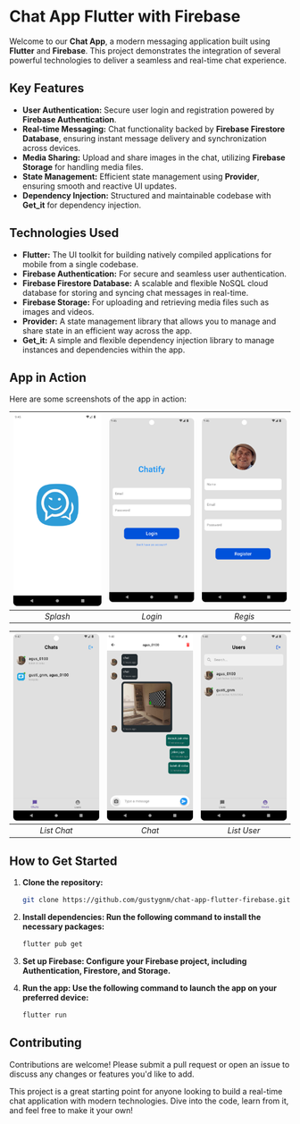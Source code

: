 # Chat App Flutter with Firebase

Welcome to our **Chat App**, a modern messaging application built using **Flutter** and **Firebase**. This project demonstrates the integration of several powerful technologies to deliver a seamless and real-time chat experience.

## Key Features
- **User Authentication:** Secure user login and registration powered by **Firebase Authentication**.
- **Real-time Messaging:** Chat functionality backed by **Firebase Firestore Database**, ensuring instant message delivery and synchronization across devices.
- **Media Sharing:** Upload and share images in the chat, utilizing **Firebase Storage** for handling media files.
- **State Management:** Efficient state management using **Provider**, ensuring smooth and reactive UI updates.
- **Dependency Injection:** Structured and maintainable codebase with **Get_it** for dependency injection.

## Technologies Used
- **Flutter:** The UI toolkit for building natively compiled applications for mobile from a single codebase.
- **Firebase Authentication:** For secure and seamless user authentication.
- **Firebase Firestore Database:** A scalable and flexible NoSQL cloud database for storing and syncing chat messages in real-time.
- **Firebase Storage:** For uploading and retrieving media files such as images and videos.
- **Provider:** A state management library that allows you to manage and share state in an efficient way across the app.
- **Get_it:** A simple and flexible dependency injection library to manage instances and dependencies within the app.

## App in Action
Here are some screenshots of the app in action:

| ![Splash](https://github.com/gustygnm/chat-app-flutter-firebase/blob/master/assets/preview/preview_2.png) | ![Login](https://github.com/gustygnm/chat-app-flutter-firebase/blob/master/assets/preview/preview_1.png) | ![Registrasi](https://github.com/gustygnm/chat-app-flutter-firebase/blob/master/assets/preview/preview_3.png) |
|:-------------------------------------------:|:-------------------------------------------:|:----------------------------------------------:|
| *Splash*                               | *Login*                               | *Regis*                                |

| ![Chats](https://github.com/gustygnm/chat-app-flutter-firebase/blob/master/assets/preview/preview_4.png) | ![Chat](https://github.com/gustygnm/chat-app-flutter-firebase/blob/master/assets/preview/preview_5.png) | ![Users](https://github.com/gustygnm/chat-app-flutter-firebase/blob/master/assets/preview/preview_6.png) |
|:-------------------------------------------:|:-------------------------------------------:|:----------------------------------------------:|
| *List Chat*                               | *Chat*                               | *List User*                                |


## How to Get Started
1. **Clone the repository:** 
   ```bash
   git clone https://github.com/gustygnm/chat-app-flutter-firebase.git
   ```
   
2. **Install dependencies: Run the following command to install the necessary packages:**
   ```bash
   flutter pub get
   ```
3. **Set up Firebase: Configure your Firebase project, including Authentication, Firestore, and Storage.**
   
5. **Run the app: Use the following command to launch the app on your preferred device:**
   ```bash
   flutter run
   ```
   
## Contributing
Contributions are welcome! Please submit a pull request or open an issue to discuss any changes or features you'd like to add.

This project is a great starting point for anyone looking to build a real-time chat application with modern technologies. Dive into the code, learn from it, and feel free to make it your own!
